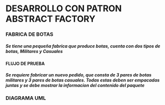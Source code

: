 # DESARROLLO CON PATRON ABSTRACT FACTORY 

### FABRICA DE BOTAS
##### Se tiene una pequeña fabrica que produce botas, cuenta con dos tipos de botas, Militares y Casuales
#### FLUJO DE PRUEBA 
##### Se requiere fabricar un nuevo pedido, que consta de 3 pares de botas militares y 3 pares de botas casuales. Todas estas deben ser empacadas juntas y se debe mostrar la informacion del contenido del paquete

### DIAGRAMA UML